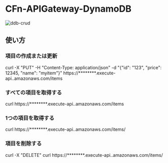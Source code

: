 # CFn-APIGateway-DynamoDB
![ddb-crud](https://github.com/Koshi-46/CFn-APIGateway-DynamoDB/assets/55370161/9176263d-5f86-4389-965e-877e7373e097)

## 使い方
### 項目の作成または更新
curl -X "PUT" -H "Content-Type: application/json" -d "{\"id\": \"123\", \"price\": 12345, \"name\": \"myitem\"}" https://********.execute-api.<region>.amazonaws.com/items

### すべての項目を取得する
curl https://********.execute-api.<region>.amazonaws.com/items

### 1つの項目を取得する
curl https://********.execute-api.<region>.amazonaws.com/items/<id>

### 項目を削除する
curl -X "DELETE" curl https://********.execute-api.<region>.amazonaws.com/items/<id>
